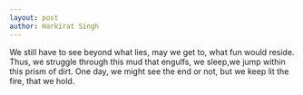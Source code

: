 ```yaml
---
layout: post
author: Harkirat Singh
---
```

We still have to see beyond what lies, may we get to, what fun would reside. 
Thus, we struggle through this mud that engulfs, we sleep,we jump within this prism of dirt. 
One day, we might see the end or not, but we keep lit the fire, that we hold. 